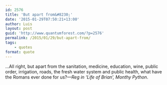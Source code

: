 ```yaml
---
id: 2576
title: 'But apart from&#8230;'
date: '2015-01-29T07:50:21+13:00'
author: Luis
layout: post
guid: 'http://www.quantumforest.com/?p=2576'
permalink: /2015/01/29/but-apart-from/
tags:
    - quotes
format: quote
---
```


…All right, but apart from the sanitation, medicine, education, wine, public order, irrigation, roads, the fresh water system and public health, what have the Romans ever done for us?—*Reg in ‘Life of Brian’, Monthy Python*.